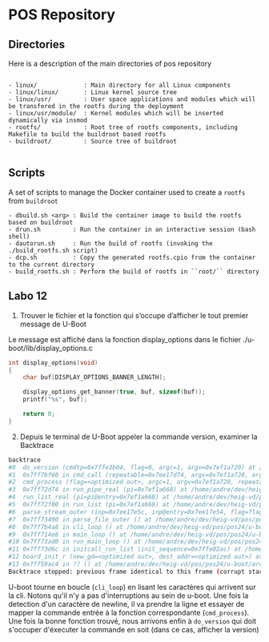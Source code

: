 
# POS Repository

## Directories

Here is a description of the main directories of pos repository

```

- linux/             : Main directory for all Linux components
- linux/linux/       : Linux kernel source tree
- linux/usr/         : User space applications and modules which will be transfered in the rootfs during the deployment
- linux/usr/module/  : Kernel modules which will be inserted dynamically via insmod
- rootfs/            : Root tree of rootfs components, including Makefile to build the buildroot based rootfs
- buildroot/         : Source tree of buildroot


```

## Scripts

A set of scripts to manage the Docker container used to create a ``rootfs`` from ``buildroot``

```
- dbuild.sh <arg> : Build the container image to build the rootfs based on buildroot
- drun.sh         : Run the container in an interactive session (bash shell)
- dautorun.sh     : Run the build of rootfs (invoking the ./build_rootfs.sh script)
- dcp.sh          : Copy the generated rootfs.cpio from the container to the current directory
- build_rootfs.sh : Perform the build of rootfs in ``root/`` directory

```



## Labo 12

1. Trouver le fichier et la fonction qui s’occupe d’afficher le tout premier message de U-Boot

Le message est affiché dans la fonction display_options dans le fichier ./u-boot/lib/display_options.c

```c
int display_options(void)
{
	char buf[DISPLAY_OPTIONS_BANNER_LENGTH];

	display_options_get_banner(true, buf, sizeof(buf));
	printf("%s", buf);

	return 0;
}
```


2. Depuis le terminal de U-Boot appeler la commande version, examiner la Backtrace

```bash
backtrace
#0  do_version (cmdtp=0x7ffe3b04, flag=0, argc=1, argv=0x7ef1a720) at /home/andre/dev/heig-vd/pos/pos24/u-boot/cmd/version.c:27
#1  0x7ff7bf60 in cmd_call (repeatable=0x7ee17d74, argv=0x7ef1a720, argc=1, flag=<optimized out>, cmdtp=0x7ffe3b04) at /home/andre/dev/heig-vd/pos/pos24/u-boot/common/command.c:580
#2  cmd_process (flag=<optimized out>, argc=1, argv=0x7ef1a720, repeatable=0x7ffe5608, ticks=0x0) at /home/andre/dev/heig-vd/pos/pos24/u-boot/common/command.c:635
#3  0x7ff72d74 in run_pipe_real (pi=0x7ef1a668) at /home/andre/dev/heig-vd/pos/pos24/u-boot/common/cli_hush.c:1676
#4  run_list_real (pi=pi@entry=0x7ef1a668) at /home/andre/dev/heig-vd/pos/pos24/u-boot/common/cli_hush.c:1873
#5  0x7ff72f00 in run_list (pi=0x7ef1a668) at /home/andre/dev/heig-vd/pos/pos24/u-boot/common/cli_hush.c:2022
#6  parse_stream_outer (inp=0x7ee17e5c, inp@entry=0x7ee17e54, flag=flag@entry=2) at /home/andre/dev/heig-vd/pos/pos24/u-boot/common/cli_hush.c:3206
#7  0x7ff73490 in parse_file_outer () at /home/andre/dev/heig-vd/pos/pos24/u-boot/common/cli_hush.c:3289
#8  0x7ff7b4a8 in cli_loop () at /home/andre/dev/heig-vd/pos/pos24/u-boot/common/cli.c:229
#9  0x7ff714e8 in main_loop () at /home/andre/dev/heig-vd/pos/pos24/u-boot/common/main.c:66
#10 0x7ff73ad0 in run_main_loop () at /home/andre/dev/heig-vd/pos/pos24/u-boot/common/board_r.c:584
#11 0x7ff73d6c in initcall_run_list (init_sequence=0x7ffe02ac) at /home/andre/dev/heig-vd/pos/pos24/u-boot/include/initcall.h:46
#12 board_init_r (new_gd=<optimized out>, dest_addr=<optimized out>) at /home/andre/dev/heig-vd/pos/pos24/u-boot/common/board_r.c:822
#13 0x7ff59ac4 in ?? () at /home/andre/dev/heig-vd/pos/pos24/u-boot/arch/arm/lib/crt0.S:179
Backtrace stopped: previous frame identical to this frame (corrupt stack?)
```

U-boot tourne en boucle (`cli_loop`) en lisant les caractères qui arrivent sur la cli. Notons qu'il n'y a pas d'interruptions au sein de u-boot.
Une fois la detection d'un caractère de newline, il va prendre la ligne et essayer de mapper la commande entrée à la fonction correspondante (`cmd_process`).
Une fois la bonne fonction trouvé, nous arrivons enfin à `do_version` qui doit s'occuper d'éxecuter la commande en soit (dans ce cas, afficher la version)
